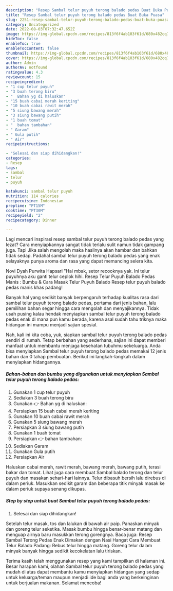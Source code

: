 ```yaml
---
description: "Resep Sambal telur puyuh terong balado pedas Buat Buka Puasa"
title: "Resep Sambal telur puyuh terong balado pedas Buat Buka Puasa"
slug: 2251-resep-sambal-telur-puyuh-terong-balado-pedas-buat-buka-puasa
category: Uncategorized
date: 2022-08-03T07:32:47.652Z
image: https://img-global.cpcdn.com/recipes/813f6f4ab103f61d/680x482cq70/sambal-telur-puyuh-terong-balado-pedas-foto-resep-utama.jpg
hideToc: false
enableToc: true
enableTocContent: false
thumbnail: https://img-global.cpcdn.com/recipes/813f6f4ab103f61d/680x482cq70/sambal-telur-puyuh-terong-balado-pedas-foto-resep-utama.jpg
cover: https://img-global.cpcdn.com/recipes/813f6f4ab103f61d/680x482cq70/sambal-telur-puyuh-terong-balado-pedas-foto-resep-utama.jpg
author: Admin
authorAv: notfound
ratingvalue: 4.3
reviewcount: 15
recipeingredient:
- "1 cup telur puyuh"
- "3 buah terong biru"
- "  Bahan yg di haluskan"
- "15 buah cabai merah keriting"
- "10 buah cabai rawit merah"
- "5 siung bawang merah"
- "3 siung bawang putih"
- "1 buah tomat"
- "  bahan tambahan"
- " Garam"
- " Gula putih"
- " Air"
recipeinstructions:

- "Selesai dan siap dihidangkan!"
categories:
- Resep
tags:
- sambal
- telur
- puyuh

katakunci: sambal telur puyuh 
nutrition: 114 calories
recipecuisine: Indonesian
preptime: "PT15M"
cooktime: "PT30M"
recipeyield: "2"
recipecategory: Dinner

---
```



Lagi mencari inspirasi resep sambal telur puyuh terong balado pedas yang lezat? Cara menyiapkannya sangat tidak terlalu sulit namun tidak gampang juga. Tapi Jika salah mengolah maka hasilnya akan hambar dan bahkan tidak sedap. Padahal sambal telur puyuh terong balado pedas yang enak selayaknya punya aroma dan rasa yang dapat memancing selera kita.


Novi Dyah Purwita Hapsari &#34;Hai mbak, setor recooknya yak. Ini telur puyuhnya aku ganti telur ceplok hihi. Resep Telur Puyuh Balado Pedas Manis : Bumbu &amp; Cara Masak Telur Puyuh Balado Resep telur puyuh balado pedas manis khas padang!

Banyak hal yang sedikit banyak berpengaruh terhadap kualitas rasa dari sambal telur puyuh terong balado pedas, pertama dari jenis bahan, lalu pemilihan bahan segar hingga cara mengolah dan menyajikannya. Tidak usah pusing kalau hendak menyiapkan sambal telur puyuh terong balado pedas enak di mana pun kamu berada, karena asal sudah tahu triknya maka hidangan ini mampu menjadi sajian spesial.


Nah, kali ini kita coba, yuk, siapkan sambal telur puyuh terong balado pedas sendiri di rumah. Tetap berbahan yang sederhana, sajian ini dapat memberi manfaat untuk membantu menjaga kesehatan tubuhmu sekeluarga. Anda bisa menyiapkan Sambal telur puyuh terong balado pedas memakai 12 jenis bahan dan 0 tahap pembuatan. Berikut ini langkah-langkah dalam menyiapkan hidangannya.

<!--inarticleads1-->

##### Bahan-bahan dan bumbu yang digunakan untuk menyiapkan Sambal telur puyuh terong balado pedas:

1. Gunakan 1 cup telur puyuh
1. Sediakan 3 buah terong biru
1. Gunakan  👉 Bahan yg di haluskan:
1. Persiapkan 15 buah cabai merah keriting
1. Gunakan 10 buah cabai rawit merah
1. Gunakan 5 siung bawang merah
1. Persiapkan 3 siung bawang putih
1. Gunakan 1 buah tomat
1. Persiapkan  👉 bahan tambahan:
1. Sediakan  Garam
1. Gunakan  Gula putih
1. Persiapkan  Air


Haluskan cabai merah, rawit merah, bawang merah, bawang putih, terasi bakar dan tomat. Lihat juga cara membuat Sambal balado terong dan telur puyuh dan masakan sehari-hari lainnya. Telur dibasuh bersih lalu direbus di dalam periuk. Masukkan sedikit garam dan beberapa titik minyak masak ke dalam periuk supaya senang dikupas. 

<!--inarticleads2-->

##### Step by step untuk buat Sambal telur puyuh terong balado pedas:


1. Selesai dan siap dihidangkan!

Setelah telur masak, tos dan lalukan di bawah air paip. Panaskan minyak dan goreng telur seketika. Masak bumbu hingga benar-benar matang dan menguap airnya baru masukkan terong gorengnya. Baca juga: Resep Sambal Terong Pedas Enak Dimakan dengan Nasi Hangat Cara Membuat Telur Balado Padang: Rebus telur hingga matang. Goreng telur dalam minyak banyak hingga sedikit kecokelatan lalu tiriskan. 

Terima kasih telah menggunakan resep yang kami tampilkan di halaman ini. Besar harapan kami, olahan Sambal telur puyuh terong balado pedas yang mudah di atas dapat membantu kamu menyiapkan hidangan yang sedap untuk keluarga/teman maupun menjadi ide bagi anda yang berkeinginan untuk berjualan makanan. Selamat mencoba!
